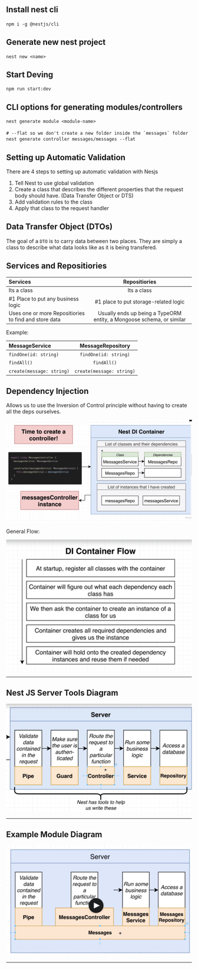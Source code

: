 ## Install nest cli

```
npm i -g @nestjs/cli
```

## Generate new nest project

```
nest new <name>
```

## Start Deving

```
npm run start:dev
```

## CLI options for generating modules/controllers

```
nest generate module <module-name>

# --flat so we don't create a new folder inside the `messages` folder
nest generate controller messages/messages --flat
```

## Setting up Automatic Validation

There are 4 steps to setting up automatic validation with Nesjs

1. Tell Nest to use global validation
2. Create a class that describes the different properties that the request body should have. (Data Transfer Object or DTS)
3. Add validation rules to the class
4. Apply that class to the request handler

## Data Transfer Object (DTOs)

The goal of a `DTO` is to carry data between two places. They are simply a class to describe what data looks like as it is being transfered.

## Services and Repositiories

| Services                                              |                             Repositiories                             |
| :---------------------------------------------------- | :-------------------------------------------------------------------: |
| Its a class                                           |                              Its a class                              |
| #1 Place to put any business logic                    |                 #1 place to put storage-related logic                 |
| Uses one or more Repositiories to find and store data | Usually ends up being a TypeORM entity, a Mongoose schema, or similar |

Example:

| MessageService            |     MessageRepository     |
| :------------------------ | :-----------------------: |
| `findOne(id: string)`     |   `findOne(id: string)`   |
| `findAll()`               |        `findAll()`        |
| `create(message: string)` | `create(message: string)` |

## Dependency Injection

Allows us to use the Inversion of Control principle without having to create all the deps ourselves.  

<img src="./course-diagrams/7.dependency-injection.png">

General Flow:

<img src="./course-diagrams/8.dep-injection-flow.png">

_______________________________________________________

## Nest JS Server Tools Diagram

<img src="./course-diagrams/3.nest-req-res-tools.png">

_______________________________________________________

## Example Module Diagram

<img src="./course-diagrams/5.messages-module.png">

_______________________________________________________
